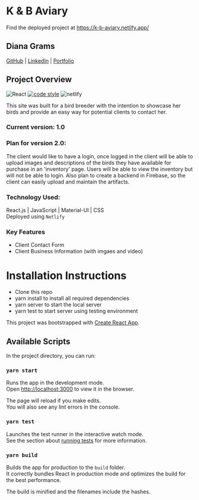 # K & B Aviary

Find the deployed project at https://k-b-aviary.netlify.app/

## Diana Grams
 [GitHub](https://github.com/deegrams221) | [LinkedIn](https://www.linkedin.com/in/diana-grams/) | [Portfolio](https://dianagrams.dev/)

## Project Overview

![React](https://img.shields.io/badge/react-v16.13.1-blue.svg)
[![code style](https://img.shields.io/badge/code_style-prettier-ff69b4.svg?style=flat)](https://github.com/prettier/prettier)
![netlify](https://img.shields.io/netlify/60ed14aa-ffc4-4ac0-9f41-c1b60e097554)

This site was built for a bird breeder with the intention to showcase her birds and provide an easy way for potential clients to contact her.
<br>

### Current version: 1.0

### Plan for version 2.0: 
The client would like to have a login, once logged in the client will be able to upload images and descriptions of the birds they have available for purchase in an 'inventory' page. Users will be able to view the inventory but will not be able to login. Also plan to create a backend in Firebase, so the client can easily upload and maintain the artifacts.

### Technology Used:
React.js | JavaScript | Material-UI | CSS
<br>
Deployed using `Netlify`

### Key Features
- Client Contact Form
- Client Business Information (with imgaes and video)


# Installation Instructions

- Clone this repo
- yarn install to install all required dependencies
- yarn server to start the local server
- yarn test to start server using testing environment

This project was bootstrapped with [Create React App](https://github.com/facebook/create-react-app).

## Available Scripts

In the project directory, you can run:

### `yarn start`

Runs the app in the development mode.<br />
Open [http://localhost:3000](http://localhost:3000) to view it in the browser.

The page will reload if you make edits.<br />
You will also see any lint errors in the console.

### `yarn test`

Launches the test runner in the interactive watch mode.<br />
See the section about [running tests](https://facebook.github.io/create-react-app/docs/running-tests) for more information.

### `yarn build`

Builds the app for production to the `build` folder.<br />
It correctly bundles React in production mode and optimizes the build for the best performance.

The build is minified and the filenames include the hashes.
